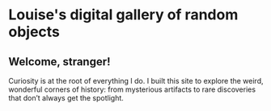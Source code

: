 # Louise's digital gallery of random objects

## Welcome, stranger!

Curiosity is at the root of everything I do. I built this site to explore the weird, wonderful corners of history: from mysterious artifacts to rare discoveries that don’t always get the spotlight.
